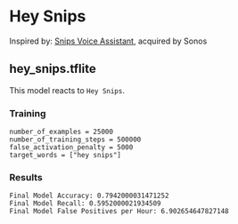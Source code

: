 # Hey Snips

Inspired by: [Snips Voice Assistant](https://snips.ai/), acquired by Sonos

## hey_snips.tflite

This model reacts to `Hey Snips`.

### Training

```
number_of_examples = 25000
number_of_training_steps = 500000
false_activation_penalty = 5000
target_words = ["hey snips"]
```

### Results

```
Final Model Accuracy: 0.7942000031471252
Final Model Recall: 0.5952000021934509
Final Model False Positives per Hour: 6.902654647827148
```
